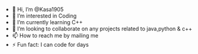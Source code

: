 - 👋 Hi, I’m @Kasa1905
- 👀 I’m interested in Coding
- 🌱 I’m currently learning C++
- 💞️ I’m looking to collaborate on any projects related to java,python & c++
- 📫 How to reach me by mailing me
- ⚡ Fun fact: I can code for days

<!---
Kasa1905/Kasa1905 is a ✨ special ✨ repository because its `README.md` (this file) appears on your GitHub profile.
You can click the Preview link to take a look at your changes.
--->
